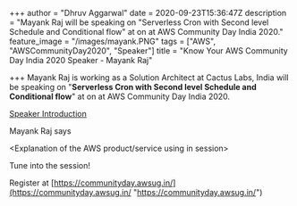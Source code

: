 +++
author = "Dhruv Aggarwal"
date = 2020-09-23T15:36:47Z
description = "Mayank Raj will be speaking on \"Serverless Cron with Second level Schedule and Conditional flow\" at <time> on <date> at AWS Community Day India 2020."
feature_image = "/images/mayank.PNG"
tags = ["AWS", "AWSCommunityDay2020", "Speaker"]
title = "Know Your AWS Community Day India 2020 Speaker - Mayank Raj"

+++
Mayank Raj is working as a Solution Architect at Cactus Labs, India will be speaking on "**Serverless Cron with Second level Schedule and Conditional flow**" at <time> on <date> at AWS Community Day India 2020.

[Speaker Introduction]()<Add URL>

<Adding summary from Intro video of speaker>Mayank Raj says

<Explanation of the AWS product/service using in session>

Tune into the session!

Register at [https://communityday.awsug.in/](https://communityday.awsug.in/ "https://communityday.awsug.in/")